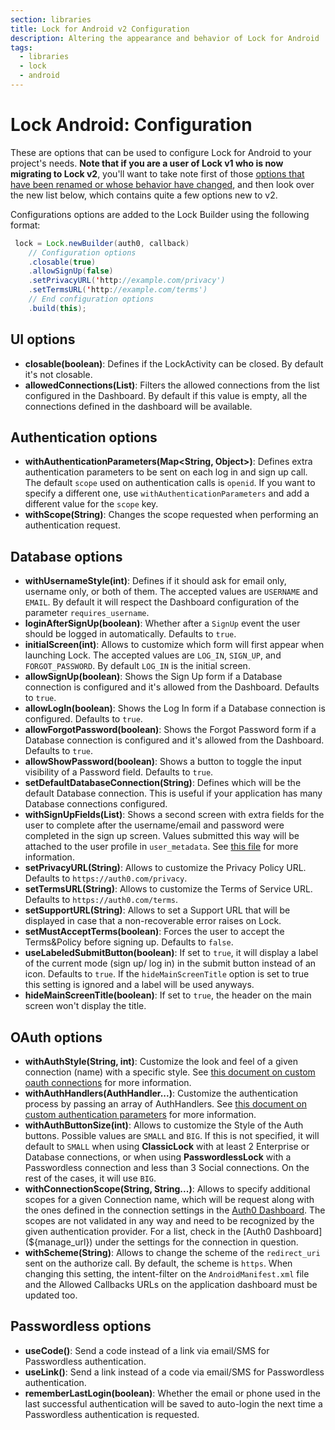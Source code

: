 ```yaml
---
section: libraries
title: Lock for Android v2 Configuration
description: Altering the appearance and behavior of Lock for Android
tags:
  - libraries
  - lock
  - android
---
```

# Lock Android: Configuration

These are options that can be used to configure Lock for Android to your project's needs. **Note that if you are a user of Lock v1 who is now migrating to Lock v2**, you'll want to take note first of those [options that have been renamed or whose behavior have changed](/libraries/lock-android/migration-guide), and then look over the new list below, which contains quite a few options new to v2.

Configurations options are added to the Lock Builder using the following format:

```java
 lock = Lock.newBuilder(auth0, callback)
    // Configuration options
    .closable(true)
    .allowSignUp(false)
    .setPrivacyURL('http://example.com/privacy')
    .setTermsURL('http://example.com/terms')
    // End configuration options
    .build(this);
```

## UI options

- **closable(boolean)**: Defines if the LockActivity can be closed. By default it's not closable.
- **allowedConnections(List<String>)**: Filters the allowed connections from the list configured in the Dashboard. By default if this value is empty, all the connections defined in the dashboard will be available.

## Authentication options

- **withAuthenticationParameters(Map<String, Object>)**: Defines extra authentication parameters to be sent on each log in and sign up call. The default `scope` used on authentication calls is `openid`. If you want to specify a different one, use `withAuthenticationParameters` and add a different value for the `scope` key.
- **withScope(String)**: Changes the scope requested when performing an authentication request.

## Database options

- **withUsernameStyle(int)**: Defines if it should ask for email only, username only, or both of them. The accepted values are `USERNAME` and `EMAIL`. By default it will respect the Dashboard configuration of the parameter `requires_username`.
- **loginAfterSignUp(boolean)**: Whether after a `SignUp` event the user should be logged in automatically. Defaults to `true`.
- **initialScreen(int)**: Allows to customize which form will first appear when launching Lock. The accepted values are `LOG_IN`, `SIGN_UP`, and `FORGOT_PASSWORD`. By default `LOG_IN` is the initial screen.
- **allowSignUp(boolean)**: Shows the Sign Up form if a Database connection is configured and it's allowed from the Dashboard. Defaults to `true`.
- **allowLogIn(boolean)**: Shows the Log In form if a Database connection is configured. Defaults to `true`.
- **allowForgotPassword(boolean)**: Shows the Forgot Password form if a Database connection is configured and it's allowed from the Dashboard. Defaults to `true`.
- **allowShowPassword(boolean)**: Shows a button to toggle the input visibility of a Password field. Defaults to `true`.
- **setDefaultDatabaseConnection(String)**: Defines which will be the default Database connection. This is useful if your application has many Database connections configured.
- **withSignUpFields(List<CustomField>)**: Shows a second screen with extra fields for the user to complete after the username/email and password were completed in the sign up screen. Values submitted this way will be attached to the user profile in `user_metadata`. See [this file](/libraries/lock-android/custom-fields) for more information.
- **setPrivacyURL(String)**: Allows to customize the Privacy Policy URL. Defaults to `https://auth0.com/privacy`.
- **setTermsURL(String)**: Allows to customize the Terms of Service URL. Defaults to `https://auth0.com/terms`.
- **setSupportURL(String)**: Allows to set a Support URL that will be displayed in case that a non-recoverable error raises on Lock.
- **setMustAcceptTerms(boolean)**: Forces the user to accept the Terms&Policy before signing up. Defaults to `false`.
- **useLabeledSubmitButton(boolean)**: If set to `true`, it will display a label of the current mode (sign up/ log in) in the submit button instead of an icon. Defaults to `true`. If the `hideMainScreenTitle` option is set to true this setting is ignored and a label will be used anyways.
- **hideMainScreenTitle(boolean)**: If set to `true`, the header on the main screen won't display the title.

## OAuth options

- **withAuthStyle(String, int)**: Customize the look and feel of a given connection (name) with a specific style. See [this document on custom oauth connections](/libraries/lock-android/v2/custom-theming#custom-oauth-connection-buttons) for more information.
- **withAuthHandlers(AuthHandler...)**: Customize the authentication process by passing an array of AuthHandlers. See [this document on custom authentication parameters](/libraries/lock-android/custom-authentication-providers) for more information.
- **withAuthButtonSize(int)**: Allows to customize the Style of the Auth buttons. Possible values are `SMALL` and `BIG`. If this is not specified, it will default to `SMALL` when using **ClassicLock** with at least 2 Enterprise or Database connections, or when using **PasswordlessLock** with a Passwordless connection and less than 3 Social connections. On the rest of the cases, it will use `BIG`.
- **withConnectionScope(String, String...)**: Allows to specify additional scopes for a given Connection name, which will be request along with the ones defined in the connection settings in the [Auth0 Dashboard](${manage_url}). The scopes are not validated in any way and need to be recognized by the given authentication provider. For a list, check in the [Auth0 Dashboard](${manage_url}) under the settings for the connection in question.
- **withScheme(String)**: Allows to change the scheme of the `redirect_uri` sent on the authorize call. By default, the scheme is `https`. When changing this setting, the intent-filter on the `AndroidManifest.xml` file and the Allowed Callbacks URLs on the application dashboard must be updated too.

## Passwordless options

- **useCode()**: Send a code instead of a link via email/SMS for Passwordless authentication.
- **useLink()**: Send a link instead of a code via email/SMS for Passwordless authentication.
- **rememberLastLogin(boolean)**: Whether the email or phone used in the last successful authentication will be saved to auto-login the next time a Passwordless authentication is requested.
